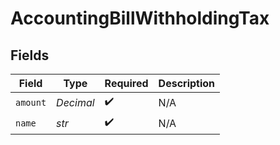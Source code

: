 # AccountingBillWithholdingTax


## Fields

| Field              | Type               | Required           | Description        |
| ------------------ | ------------------ | ------------------ | ------------------ |
| `amount`           | *Decimal*          | :heavy_check_mark: | N/A                |
| `name`             | *str*              | :heavy_check_mark: | N/A                |